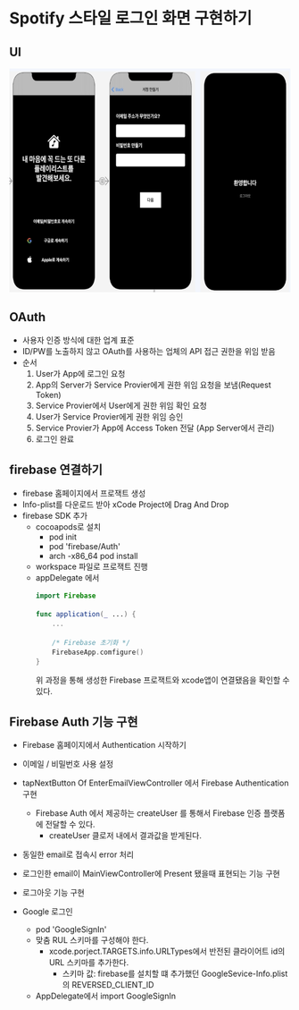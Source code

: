 # Spotify 스타일 로그인 화면 구현하기

## UI
<img src="img/img01.png" width=600 height=400>

## OAuth
* 사용자 인증 방식에 대한 업계 표준
* ID/PW를 노출하지 않고 OAuth를 사용하는 업체의 API 접근 권한을 위임 받음
* 순서
  1. User가 App에 로그인 요청
  2. App의 Server가 Service Provier에게 권한 위임 요청을 보냄(Request Token)
  3. Service Provier에서 User에게 권한 위임 확인 요청
  4. User가 Service Provier에게 권한 위임 승인
  5. Service Provier가 App에 Access Token 전달 (App Server에서 관리)
  6. 로그인 완료

## firebase 연결하기
* firebase 홈페이지에서 프로잭트 생성
* Info-plist를 다운로드 받아 xCode Project에 Drag And Drop
* firebase SDK 추가
  * cocoapods로 설치
    * pod init
    * pod 'firebase/Auth'
    * arch -x86_64 pod install
  * workspace 파일로 프로잭트 진행
  * appDelegate 에서 
    ```Swift
    import Firebase

    func application(_ ...) {
        ...

        /* Firebase 초기화 */
        FirebaseApp.comfigure()
    }
    ``` 
    위 과정을 통해 생성한 Firebase 프로잭트와 xcode앱이 연결됐음을 확인할 수 있다.

## Firebase Auth 기능 구현 
* Firebase 홈페이지에서 Authentication 시작하기 
* 이메일 / 비밀번호 사용 설정

* tapNextButton Of EnterEmailViewController 에서 Firebase Authentication 구현
  * Firebase Auth 에서 제공하는 createUser 를 통해서 Firebase 인증 플랫폼에 전달할 수 있다. 
    * createUser 클로저 내에서 결과값을 받게된다.

* 동일한 email로 접속시 error 처리
* 로그인한 email이 MainViewController에 Present 됐을때 표현되는 기능 구현
* 로그아웃 기능 구현
* Google 로그인
  * pod 'GoogleSignIn'
  * 맞춤 RUL 스키마를 구성해야 한다. 
    * xcode.porject.TARGETS.info.URLTypes에서 반전된 클라이어트 id의 URL 스키마를 추가한다.
      * 스키마 값: firebase를 설치할 떄 추가했던 GoogleSevice-Info.plist의 REVERSED_CLIENT_ID
  * AppDelegate에서 import GoogleSignIn